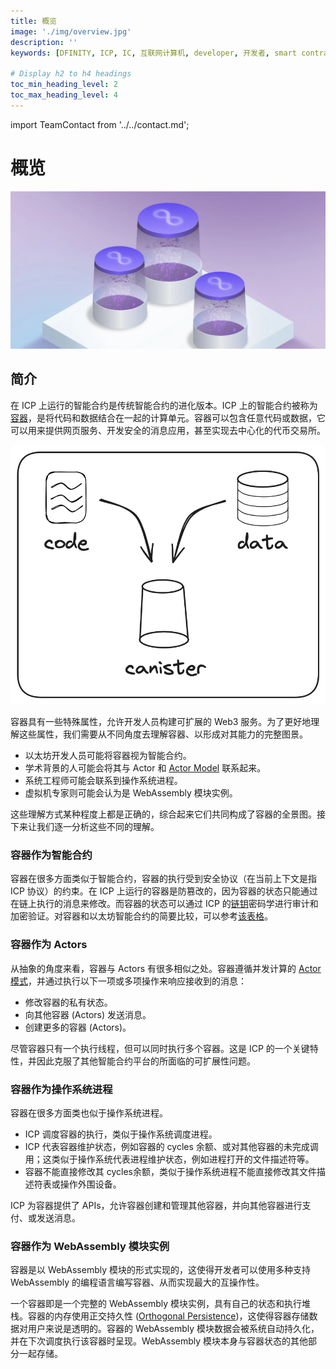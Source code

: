 ```yaml
---
title: 概览
image: './img/overview.jpg'
description: ''
keywords: [DFINITY, ICP, IC, 互联网计算机, developer, 开发者, smart contract, 智能合约，canister，容器，开发, overview, 概览]

# Display h2 to h4 headings
toc_min_heading_level: 2
toc_max_heading_level: 4
---
```


import TeamContact from '../../contact.md';

# 概览

![img](./img/overview.jpg)

## 简介

在 ICP 上运行的智能合约是传统智能合约的进化版本。ICP 上的智能合约被称为[容器](https://ic123.xyz/docs/getting-started/ic-glossary/#canister)，是将代码和数据结合在一起的计算单元。容器可以包含任意代码或数据，它可以用来提供网页服务、开发安全的消息应用，甚至实现去中心化的代币交易所。

![img](./img/canister.png)

容器具有一些特殊属性，允许开发人员构建可扩展的 Web3 服务。为了更好地理解这些属性，我们需要从不同角度去理解容器、以形成对其能力的完整图景。

- 以太坊开发人员可能将容器视为智能合约。  
- 学术背景的人可能会将其与 Actor 和 [Actor Model](https://en.wikipedia.org/wiki/Actor_model) 联系起来。  
- 系统工程师可能会联系到操作系统进程。  
- 虚拟机专家则可能会认为是 WebAssembly 模块实例。  

这些理解方式某种程度上都是正确的，综合起来它们共同构成了容器的全景图。接下来让我们逐一分析这些不同的理解。

### 容器作为智能合约

容器在很多方面类似于智能合约，容器的执行受到安全协议（在当前上下文是指 ICP 协议）的约束。在 ICP 上运行的容器是防篡改的，因为容器的状态只能通过在链上执行的消息来修改。而容器的状态可以通过 ICP 的[链钥](https://ic123.xyz/docs/getting-started/ic-glossary/#chain-key)密码学进行审计和加密验证。对容器和以太坊智能合约的简要比较，可以参考[该表格](https://ic123.xyz/docs/getting-started/icp-overview/#comparison-with-ethereum)。

### 容器作为 Actors

从抽象的角度来看，容器与 Actors 有很多相似之处。容器遵循并发计算的 [Actor 模式](https://en.wikipedia.org/wiki/Actor_model)，并通过执行以下一项或多项操作来响应接收到的消息：

- 修改容器的私有状态。  
- 向其他容器 (Actors) 发送消息。  
- 创建更多的容器 (Actors)。

尽管容器只有一个执行线程，但可以同时执行多个容器。这是 ICP 的一个关键特性，并因此克服了其他智能合约平台的所面临的可扩展性问题。

### 容器作为操作系统进程

容器在很多方面类也似于操作系统进程。
- ICP 调度容器的执行，类似于操作系统调度进程。  
- ICP 代表容器维护状态，例如容器的 cycles 余额、或对其他容器的未完成调用；这类似于操作系统代表进程维护状态，例如进程打开的文件描述符等。  
- 容器不能直接修改其 cycles余额，类似于操作系统进程不能直接修改其文件描述符表或操作外围设备。

ICP 为容器提供了 APIs，允许容器创建和管理其他容器，并向其他容器进行支付、或发送消息。

### 容器作为 WebAssembly 模块实例

容器是以 WebAssembly 模块的形式实现的，这使得开发者可以使用多种支持 WebAssembly 的编程语言编写容器、从而实现最大的互操作性。

一个容器即是一个完整的 WebAssembly 模块实例，具有自己的状态和执行堆栈。容器的内存使用正交持久性 ([Orthogonal Persistence](https://medium.com/dfinity/ic-internals-orthogonal-persistence-9e0c094aac1a))，这使得容器存储数据对用户来说是透明的。容器的 WebAssembly 模块数据会被系统自动持久化，并在下次调度执行该容器时呈现。WebAssembly 模块本身与容器状态的其他部分一起存储。



<TeamContact />
